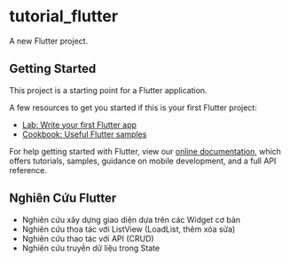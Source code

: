 # tutorial_flutter

A new Flutter project.

## Getting Started

This project is a starting point for a Flutter application.

A few resources to get you started if this is your first Flutter project:

- [Lab: Write your first Flutter app](https://flutter.dev/docs/get-started/codelab)
- [Cookbook: Useful Flutter samples](https://flutter.dev/docs/cookbook)

For help getting started with Flutter, view our
[online documentation](https://flutter.dev/docs), which offers tutorials,
samples, guidance on mobile development, and a full API reference.

## Nghiên Cứu Flutter

- Nghiên cứu xây dựng giao diện dựa trên các Widget cơ bản
- Nghiên cứu thoa tác với ListView (LoadList, thêm xóa sửa)
- Nghiên cứu  thao tác với API (CRUD)
- Nghiên cứu truyền dữ liệu trong State